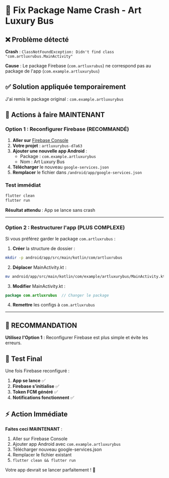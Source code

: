 # 🔧 Fix Package Name Crash - Art Luxury Bus

## ❌ Problème détecté

**Crash** : `ClassNotFoundException: Didn't find class "com.artluxrubus.MainActivity"`

**Cause** : Le package Firebase (`com.artluxrubus`) ne correspond pas au package de l'app (`com.example.artluxurybus`)

## ✅ Solution appliquée temporairement

J'ai remis le package original : `com.example.artluxurybus`

## 🚀 Actions à faire MAINTENANT

### **Option 1 : Reconfigurer Firebase (RECOMMANDÉ)**

1. **Aller sur** [Firebase Console](https://console.firebase.google.com/)
2. **Votre projet** : `artluxurybus-d7a63`
3. **Ajouter une nouvelle app Android** :
   - Package : `com.example.artluxurybus`
   - Nom : Art Luxury Bus
4. **Télécharger** le nouveau `google-services.json`
5. **Remplacer** le fichier dans `/android/app/google-services.json`

### **Test immédiat**
```bash
flutter clean
flutter run
```

**Résultat attendu** : App se lance sans crash

---

### **Option 2 : Restructurer l'app (PLUS COMPLEXE)**

Si vous préférez garder le package `com.artluxrubus` :

1. **Créer** la structure de dossier :
```bash
mkdir -p android/app/src/main/kotlin/com/artluxrubus
```

2. **Déplacer** MainActivity.kt :
```bash
mv android/app/src/main/kotlin/com/example/artluxurybus/MainActivity.kt android/app/src/main/kotlin/com/artluxrubus/MainActivity.kt
```

3. **Modifier** MainActivity.kt :
```kotlin
package com.artluxrubus  // Changer le package
```

4. **Remettre** les configs à `com.artluxrubus`

---

## 🎯 RECOMMANDATION

**Utilisez l'Option 1** : Reconfigurer Firebase est plus simple et évite les erreurs.

## 📱 Test Final

Une fois Firebase reconfiguré :

1. **App se lance** ✅
2. **Firebase s'initialise** ✅  
3. **Token FCM généré** ✅
4. **Notifications fonctionnent** ✅

## ⚡ Action Immédiate

**Faites ceci MAINTENANT** :
1. Aller sur Firebase Console
2. Ajouter app Android avec `com.example.artluxurybus`
3. Télécharger nouveau google-services.json
4. Remplacer le fichier existant
5. `flutter clean && flutter run`

Votre app devrait se lancer parfaitement ! 🚀
